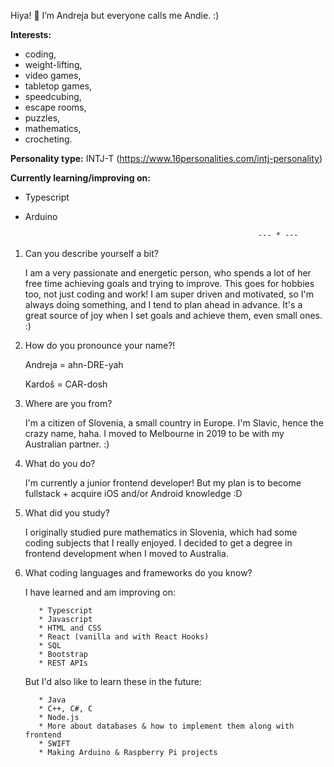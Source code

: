  Hiya! :cherry_blossom: I’m Andreja but everyone calls me Andie. :)

   **Interests:** 
   - coding, 
   - weight-lifting, 
   - video games, 
   - tabletop games, 
   - speedcubing, 
   - escape rooms, 
   - puzzles, 
   - mathematics, 
   - crocheting.

   **Personality type:** INTJ-T (https://www.16personalities.com/intj-personality)
  
   **Currently learning/improving on:** 
   - Typescript
   - Arduino
  
  
                                                             --- * ---

1. Can you describe yourself a bit? 

      I am a very passionate and energetic person, who spends a lot of her free time achieving goals and trying to improve. 
      This goes for hobbies too, not just coding and work! I am super driven and motivated, so I'm always doing something, 
      and I tend to plan ahead in advance. It's a great source of joy when I set goals and achieve them, even small ones. :)

2. How do you pronounce your name?!

      Andreja = ahn-DRE-yah 

      Kardoš = CAR-dosh

3. Where are you from? 

      I'm a citizen of Slovenia, a small country in Europe. I'm Slavic, hence the crazy name, haha. 
      I moved to Melbourne in 2019 to be with my Australian partner. :)

4. What do you do?

      I'm currently a junior frontend developer! But my plan is to become fullstack + acquire iOS and/or Android knowledge :D
      
5. What did you study? 

      I originally studied pure mathematics in Slovenia, which had some coding subjects that I really enjoyed. 
      I decided to get a degree in frontend development when I moved to Australia. 
      
6. What coding languages and frameworks do you know? 

      I have learned and am improving on:
      
          * Typescript
          * Javascript
          * HTML and CSS
          * React (vanilla and with React Hooks)
          * SQL
          * Bootstrap
          * REST APIs
      
      But I'd also like to learn these in the future: 
      
          * Java
          * C++, C#, C
          * Node.js
          * More about databases & how to implement them along with frontend
          * SWIFT
          * Making Arduino & Raspberry Pi projects

<!---
AndrejaKardos/AndrejaKardos is a ✨ special ✨ repository because its `README.md` (this file) appears on your GitHub profile.
You can click the Preview link to take a look at your changes.
--->
